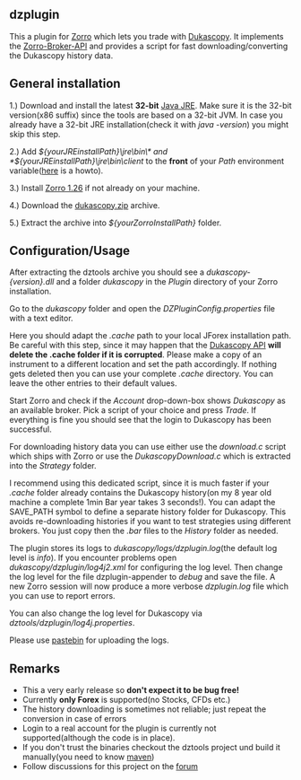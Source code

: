 ## dzplugin

This a plugin for [Zorro](http://www.takemoneyfromtherichandgiveittothepoor.com/) which lets you trade with [Dukascopy](http://www.dukascopy.com). It implements the [Zorro-Broker-API](http://www.zorro-trader.com/manual/en/brokerplugin.htm) and provides a script for fast downloading/converting the Dukascopy history data.

## General installation

1.) Download and install the latest **32-bit** [Java JRE](http://www.oracle.com/technetwork/java/javase/downloads/jre8-downloads-2133155.html). Make sure it is the 32-bit version(x86 suffix) since the tools are based on a 32-bit JVM. In case you already have a 32-bit JRE installation(check it with *java -version*) you might skip this step.

2.) Add *${yourJREinstallPath}\jre\bin\* and *${yourJREinstallPath}\jre\bin\client* to the **front** of your *Path* environment variable([here](http://www.computerhope.com/issues/ch000549.htm) is a howto).

3.) Install [Zorro 1.26](http://www.takemoneyfromtherichandgiveittothepoor.com/download.php) if not already on your machine.

4.) Download the [dukascopy.zip](https://github.com/juxeii/dztools/releases) archive.

5.) Extract the archive into *${yourZorroInstallPath}* folder.

## Configuration/Usage

After extracting the dztools archive you should see a *dukascopy-{version}.dll* and a folder *dukascopy* in the *Plugin* directory of your Zorro installation.

Go to the *dukascopy* folder and open the *DZPluginConfig.properties* file with a text editor.

Here you should adapt the *.cache* path to your local JForex installation path. Be careful with this step, since it may happen that the [Dukascopy API](http://www.dukascopy.com/client/javadoc/com/dukascopy/api/system/IClient.html#setCacheDirectory%28java.io.File%29) **will delete the .cache folder if it is corrupted**. Please make a copy of an instrument to a different location and set the path accordingly. If nothing gets deleted then you can use your complete *.cache* directory.
You can leave the other entries to their default values.

Start Zorro and check if the *Account* drop-down-box shows *Dukascopy* as an available broker.
Pick a script of your choice and press *Trade*. If everything is fine you should see that the login to Dukascopy has been successful.

For downloading history data you can use either use the *download.c* script which ships with Zorro or use the *DukascopyDownload.c* which is extracted into the *Strategy* folder.

I recommend using this dedicated script, since it is much faster if your *.cache* folder already contains the Dukascopy history(on my 8 year old machine a complete 1min Bar year takes 3 seconds!).
You can adapt the SAVE_PATH symbol to define a separate history folder for Dukascopy. This avoids re-downloading histories if you want to test strategies using different brokers. You just copy then the *.bar* files to the *History* folder as needed.

The plugin stores its logs to *dukascopy/logs/dzplugin.log*(the default log level is *info*). If you encounter problems open *dukascopy/dzplugin/log4j2.xml* for configuring the log level. Then change the log level for the file dzplugin-appender to *debug* and save the file. A new Zorro session will now produce a more verbose *dzplugin.log* file which you can use to report errors.

You can also change the log level for Dukascopy via *dztools/dzplugin/log4j.properties*.

Please use [pastebin](http://pastebin.com/) for uploading the logs.

## Remarks

- This a very early release so **don't expect it to be bug free!**
- Currently **only Forex** is supported(no Stocks, CFDs etc.)
- The history downloading is sometimes not reliable; just repeat the conversion in case of errors
- Login to a real account for the plugin is currently not supported(although the code is in place).
- If you don't trust the binaries checkout the dztools project und build it manually(you need to know [maven](http://maven.apache.org/))
- Follow discussions for this project on the [forum](http://www.opserver.de/ubb7/ubbthreads.php?ubb=showflat&Number=447697&#Post447697)
